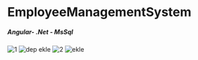 # EmployeeManagementSystem
##### Angular- .Net - MsSql
![1](https://user-images.githubusercontent.com/100369628/224298054-2a6e56cb-6daf-4ba5-a2aa-45e59e41320c.png)
![dep ekle](https://user-images.githubusercontent.com/100369628/224298067-183b6200-0175-45e5-976a-3893c9cef7cb.jpg)
![2](https://user-images.githubusercontent.com/100369628/224298084-8358d50c-2d79-4ae0-aad2-33e076efc77a.png)
![ekle](https://user-images.githubusercontent.com/100369628/224298093-d9c7c36a-07a6-4ee1-a477-bcbb51f951d2.png)
